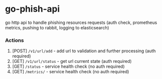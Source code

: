 # go-phish-api
go http api to handle phishing resources requests (auth check, prometheus metrics, pushing to rabbit, logging to elasticsearch)

### Actions ###

1. [POST] `/v1/url/add` - add url to validation and further processing (auth required)
1. [GET] `/v1/url/status` - get url current state (auth required)
3. [GET] `/status` - service health check (no auth required)
4. [GET] `/metrics/` - service health check (no auth required)

